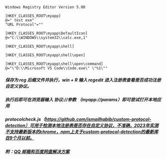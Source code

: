 ```reg
Windows Registry Editor Version 5.00

[HKEY_CLASSES_ROOT\myapp]
@=" test exe"
"URL Protocol"=""

[HKEY_CLASSES_ROOT\myapp\DefaultIcon]
@="C:\\WINDOWS\\system32\\calc.exe,1"

[HKEY_CLASSES_ROOT\myapp\shell]

[HKEY_CLASSES_ROOT\myapp\shell\open]

[HKEY_CLASSES_ROOT\myapp\shell\open\command]
@="\"D:\\Microsoft VS Code\\Code.exe\" \"%1\""
```

##### 保存为 reg 后缀文件并执行，win + R 输入 regedit 进入注册表查看是否成功注册自定义协议。

##### 执行后即可在浏览器输入 协议://参数 （myapp://params）即可尝试打开本地应用

##### protocolcheck.js（https://github.com/ismailhabib/custom-protocol-detection）可用于检测本地注册表是否存在自定义协议，不准确，2023年实测不支持最新版本的chrome，npm上关于custom-protocol-detection的最新库在9个月以前。

##### 附：[QQ 邮箱和百度网盘解决方案](https://juejin.cn/post/6903305494681780232#heading-3)
